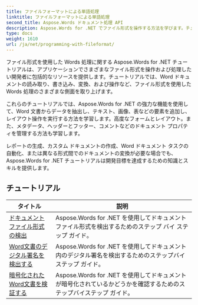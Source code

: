```yaml
---
title: ファイルフォーマットによる単語処理
linktitle: ファイルフォーマットによる単語処理
second_title: Aspose.Words ドキュメント処理 API
description: Aspose.Words for .NET でファイル形式を操作する方法を学びます。チュートリアルでは、ファイル形式の検出、形式間の変換など、さまざまな機能について説明します。
type: docs
weight: 1610
url: /ja/net/programming-with-fileformat/
---
```

ファイル形式を使用した Words 処理に関する Aspose.Words for .NET チュートリアルは、アプリケーションでさまざまなファイル形式を操作および処理したい開発者に包括的なリソースを提供します。チュートリアルでは、Word ドキュメントの読み取り、書き込み、変換、および操作など、ファイル形式を使用した Words 処理のさまざまな側面を取り上げます。

これらのチュートリアルでは、Aspose.Words for .NET の強力な機能を使用して、Word 文書からデータを抽出し、テキスト、画像、表などの要素を追加し、レイアウト操作を実行する方法を学習します。高度なフォームとレイアウト。また、メタデータ、ヘッダーとフッター、コメントなどのドキュメント プロパティを管理する方法も学習します。

レポートの生成、カスタム ドキュメントの作成、Word ドキュメント タスクの自動化、または異なる形式間でのドキュメントの変換が必要な場合でも、Aspose.Words for .NET チュートリアルは開発目標を達成するための知識とスキルを提供します。

 ## チュートリアル
| タイトル | 説明 |
| --- | --- |
| [ドキュメントファイル形式の検出](./detect-file-format/) | Aspose.Words for .NET を使用してドキュメント ファイル形式を検出するためのステップ バイ ステップ ガイド。 |
| [Word文書のデジタル署名を検出する](./detect-document-signatures/) | Aspose.Words for .NET を使用してドキュメント内のデジタル署名を検出するためのステップバイステップ ガイド。 |
| [暗号化されたWord文書を検証する](./verify-encrypted-document/) | Aspose.Words for .NET を使用してドキュメントが暗号化されているかどうかを確認するためのステップバイステップ ガイド。 |
